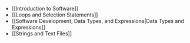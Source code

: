 - [[Introduction to Software]]
- [[Loops and Selection Statements]]
- [[Software Development, Data Types, and Expressions|Data Types and Expressions]]
- [[Strings and Text Files]]

